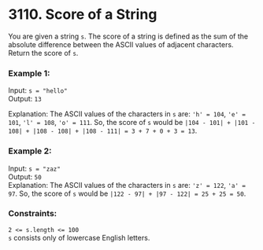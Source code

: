 # 3110. Score of a String   
   
You are given a string ```s```. The score of a string is defined as the sum of the absolute difference between the ASCII values of adjacent characters. Return the score of ```s```.   
   
### **Example 1:**   
Input: ```s = "hello"```   
Output: ```13```   
   
Explanation: The ASCII values of the characters in ```s``` are: ```'h' = 104```, ```'e' = 101```, ```'l' = 108```, ```'o' = 111```. So, the score of ```s``` would be ```|104 - 101| + |101 - 108| + |108 - 108| + |108 - 111| = 3 + 7 + 0 + 3 = 13```.   
   
### **Example 2:**   
Input: ```s = "zaz"```   
Output: ```50```   
Explanation: The ASCII values of the characters in ```s``` are: ```'z' = 122```, ```'a' = 97```. So, the score of ```s``` would be ```|122 - 97| + |97 - 122| = 25 + 25 = 50```.   
   
### **Constraints:**   
```2 <= s.length <= 100```   
```s``` consists only of lowercase English letters.   
